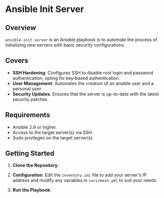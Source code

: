 # Ansible Init Server

## Overview
`ansible-init-server` is an Ansible playbook is to automate the process of initializing new servers with basic security configurations.

## Covers
- **SSH Hardening**: Configures SSH to disable root login and password authentication, opting for key-based authentication.
- **User Management**: Automates the creation of an ansible user and a personal user.
- **Security Updates**: Ensures that the server is up-to-date with the latest security patches.

## Requirements
- Ansible 2.9 or higher.
- Access to the target server(s) via SSH.
- Sudo privileges on the target server(s).

## Getting Started
1. **Clone the Repository**:

2. **Configuration**:
Edit the `inventory.ini` file to add your server's IP address and modify any variables in `vars/main.yml` to suit your needs.

4. **Run the Playbook**:

